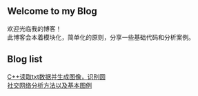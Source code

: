 ## Welcome to my Blog
欢迎光临我的博客！  
此博客会本着模块化，简单化的原则，分享一些基础代码和分析案例。
## Blog list
[C++读取txt数据并生成图像，识别圆](https://yangli-os.github.io//Circle_identify "C++读取txt数据并生成图像，识别圆")  
[社交网络分析方法以及基本图例](https://yangli-os.github.io//Social_Net_Analysis "社交网络分析方法以及基本图例")
